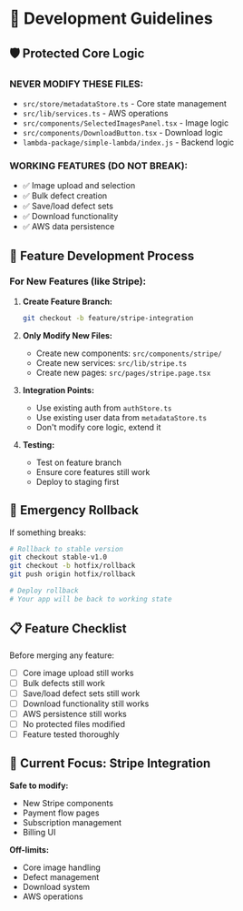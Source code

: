 # 🚀 Development Guidelines

## 🛡️ Protected Core Logic

### **NEVER MODIFY THESE FILES:**

- `src/store/metadataStore.ts` - Core state management
- `src/lib/services.ts` - AWS operations
- `src/components/SelectedImagesPanel.tsx` - Image logic
- `src/components/DownloadButton.tsx` - Download logic
- `lambda-package/simple-lambda/index.js` - Backend logic

### **WORKING FEATURES (DO NOT BREAK):**

- ✅ Image upload and selection
- ✅ Bulk defect creation
- ✅ Save/load defect sets
- ✅ Download functionality
- ✅ AWS data persistence

## 🔄 Feature Development Process

### **For New Features (like Stripe):**

1. **Create Feature Branch:**

   ```bash
   git checkout -b feature/stripe-integration
   ```

2. **Only Modify New Files:**

   - Create new components: `src/components/stripe/`
   - Create new services: `src/lib/stripe.ts`
   - Create new pages: `src/pages/stripe.page.tsx`

3. **Integration Points:**

   - Use existing auth from `authStore.ts`
   - Use existing user data from `metadataStore.ts`
   - Don't modify core logic, extend it

4. **Testing:**
   - Test on feature branch
   - Ensure core features still work
   - Deploy to staging first

## 🚨 Emergency Rollback

If something breaks:

```bash
# Rollback to stable version
git checkout stable-v1.0
git checkout -b hotfix/rollback
git push origin hotfix/rollback

# Deploy rollback
# Your app will be back to working state
```

## 📋 Feature Checklist

Before merging any feature:

- [ ] Core image upload still works
- [ ] Bulk defects still work
- [ ] Save/load defect sets still work
- [ ] Download functionality still works
- [ ] AWS persistence still works
- [ ] No protected files modified
- [ ] Feature tested thoroughly

## 🎯 Current Focus: Stripe Integration

**Safe to modify:**

- New Stripe components
- Payment flow pages
- Subscription management
- Billing UI

**Off-limits:**

- Core image handling
- Defect management
- Download system
- AWS operations
